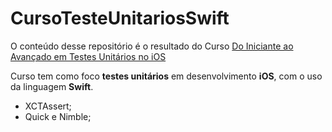 # CursoTesteUnitariosSwift
O conteúdo desse repositório é o resultado do Curso [Do Iniciante ao Avançado em Testes Unitários no iOS](https://www.udemy.com/course/do-iniciante-ao-avancado-em-testes-unitarios-no-ios/)

Curso tem como foco **testes unitários** em desenvolvimento **iOS**, com o uso da linguagem **Swift**.

- XCTAssert;
- Quick e Nimble;

